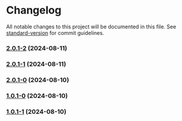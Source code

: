 # Changelog

All notable changes to this project will be documented in this file. See [standard-version](https://github.com/conventional-changelog/standard-version) for commit guidelines.

### [2.0.1-2](https://github.com/web-mech/badwords-list/compare/v2.0.1-1...v2.0.1-2) (2024-08-11)

### [2.0.1-1](https://github.com/web-mech/badwords-list/compare/v2.0.1-0...v2.0.1-1) (2024-08-11)

### [2.0.1-0](https://github.com/web-mech/badwords-list/compare/v1.0.1-1...v2.0.1-0) (2024-08-10)

### [1.0.1-0](https://github.com/web-mech/badwords-list/compare/v1.0.1-1...v1.0.1-0) (2024-08-10)

### [1.0.1-1](https://github.com/web-mech/badwords-list/compare/v1.0.1-0...v1.0.1-1) (2024-08-10)
